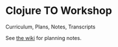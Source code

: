 # Clojure TO Workshop
Curriculum, Plans, Notes, Transcripts

See [the wiki](https://github.com/ClojureTO/workshop/wiki) for planning notes.
